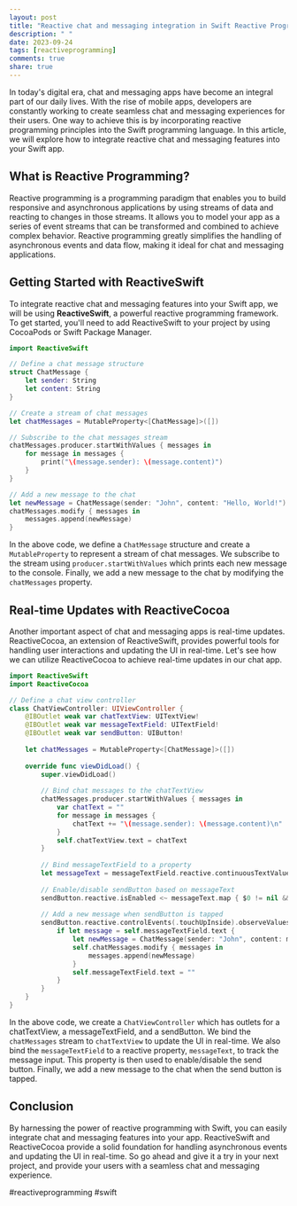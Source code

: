 ```yaml
---
layout: post
title: "Reactive chat and messaging integration in Swift Reactive Programming"
description: " "
date: 2023-09-24
tags: [reactiveprogramming]
comments: true
share: true
---
```


In today's digital era, chat and messaging apps have become an integral part of our daily lives. With the rise of mobile apps, developers are constantly working to create seamless chat and messaging experiences for their users. One way to achieve this is by incorporating reactive programming principles into the Swift programming language. In this article, we will explore how to integrate reactive chat and messaging features into your Swift app.

## What is Reactive Programming?

Reactive programming is a programming paradigm that enables you to build responsive and asynchronous applications by using streams of data and reacting to changes in those streams. It allows you to model your app as a series of event streams that can be transformed and combined to achieve complex behavior. Reactive programming greatly simplifies the handling of asynchronous events and data flow, making it ideal for chat and messaging applications.

## Getting Started with ReactiveSwift

To integrate reactive chat and messaging features into your Swift app, we will be using **ReactiveSwift**, a powerful reactive programming framework. To get started, you'll need to add ReactiveSwift to your project by using CocoaPods or Swift Package Manager.

```swift
import ReactiveSwift

// Define a chat message structure
struct ChatMessage {
    let sender: String
    let content: String
}

// Create a stream of chat messages
let chatMessages = MutableProperty<[ChatMessage]>([])

// Subscribe to the chat messages stream
chatMessages.producer.startWithValues { messages in
    for message in messages {
        print("\(message.sender): \(message.content)")
    }
}

// Add a new message to the chat
let newMessage = ChatMessage(sender: "John", content: "Hello, World!")
chatMessages.modify { messages in
    messages.append(newMessage)
}
```

In the above code, we define a `ChatMessage` structure and create a `MutableProperty` to represent a stream of chat messages. We subscribe to the stream using `producer.startWithValues` which prints each new message to the console. Finally, we add a new message to the chat by modifying the `chatMessages` property.

## Real-time Updates with ReactiveCocoa

Another important aspect of chat and messaging apps is real-time updates. ReactiveCocoa, an extension of ReactiveSwift, provides powerful tools for handling user interactions and updating the UI in real-time. Let's see how we can utilize ReactiveCocoa to achieve real-time updates in our chat app.

```swift
import ReactiveSwift
import ReactiveCocoa

// Define a chat view controller
class ChatViewController: UIViewController {
    @IBOutlet weak var chatTextView: UITextView!
    @IBOutlet weak var messageTextField: UITextField!
    @IBOutlet weak var sendButton: UIButton!
    
    let chatMessages = MutableProperty<[ChatMessage]>([])
    
    override func viewDidLoad() {
        super.viewDidLoad()
        
        // Bind chat messages to the chatTextView
        chatMessages.producer.startWithValues { messages in
            var chatText = ""
            for message in messages {
                chatText += "\(message.sender): \(message.content)\n"
            }
            self.chatTextView.text = chatText
        }
        
        // Bind messageTextField to a property
        let messageText = messageTextField.reactive.continuousTextValues
        
        // Enable/disable sendButton based on messageText
        sendButton.reactive.isEnabled <~ messageText.map { $0 != nil && !$0!.isEmpty }
        
        // Add a new message when sendButton is tapped
        sendButton.reactive.controlEvents(.touchUpInside).observeValues { _ in
            if let message = self.messageTextField.text {
                let newMessage = ChatMessage(sender: "John", content: message)
                self.chatMessages.modify { messages in
                    messages.append(newMessage)
                }
                self.messageTextField.text = ""
            }
        }
    }
}
```

In the above code, we create a `ChatViewController` which has outlets for a chatTextView, a messageTextField, and a sendButton. We bind the `chatMessages` stream to `chatTextView` to update the UI in real-time. We also bind the `messageTextField` to a reactive property, `messageText`, to track the message input. This property is then used to enable/disable the send button. Finally, we add a new message to the chat when the send button is tapped.

## Conclusion

By harnessing the power of reactive programming with Swift, you can easily integrate chat and messaging features into your app. ReactiveSwift and ReactiveCocoa provide a solid foundation for handling asynchronous events and updating the UI in real-time. So go ahead and give it a try in your next project, and provide your users with a seamless chat and messaging experience.

#reactiveprogramming #swift